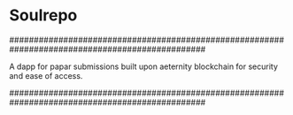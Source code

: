 # Soulrepo

################################################################################################

A dapp for papar submissions built upon aeternity blockchain for security and ease of access.

################################################################################################


